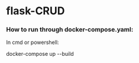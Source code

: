 # flask-CRUD

### How to run through docker-compose.yaml:
In cmd or powershell:<br>

docker-compose up --build
